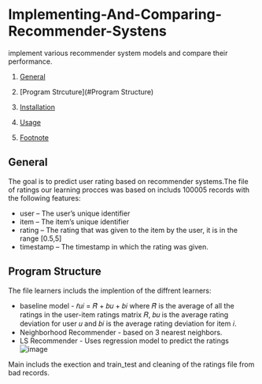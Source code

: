 # Implementing-And-Comparing-Recommender-Systens
implement various recommender system models and compare their performance. 
1. [General](#General)
2. [Program Strcuture](#Program Structure)
3. [Installation](#Installation)

4. [Usage](#Usage)
5. [Footnote](#footnote)
## General
The goal is to predict user rating based on recommender systems.The file of ratings our learning procces was based on includs 100005 records with the following features:
* user – The user’s unique identifier 
* item – The item’s unique identifier 
* rating – The rating that was given to the item by the user, it is in the range [0.5,5] 
* timestamp – The timestamp in which the rating was given. 


## Program Structure
The file learners includs the implention of the diffrent learners:
* baseline model - 𝑟̂𝑢𝑖 = 𝑅̂ + 𝑏𝑢 + 𝑏𝑖 where 𝑅̂ 
is the average of all the ratings in the user-item ratings matrix 𝑅, 𝑏𝑢 is the average rating deviation for user 𝑢 
and 𝑏𝑖 is the average rating deviation for item 𝑖. 
* Neighborhood Recommender - based on 3 nearest neighbors.
* LS Recommender - Uses regression model to predict the ratings
![image](https://i.imgur.com/9qgUOjF.png)

Main includs the exection and train_test and cleaning of the ratings file from bad records.
